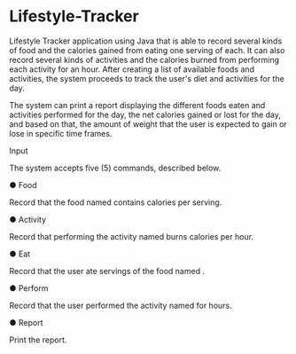 # Lifestyle-Tracker

Lifestyle Tracker application using Java that is able to record several kinds of food and the calories gained from eating one serving
of each. It can also record several kinds of activities and the calories burned from performing each
activity for an hour. After creating a list of available foods and activities, the system proceeds to track the user's diet and
activities for the day.

The system can print a report displaying the different foods eaten and activities
performed for the day, the net calories gained or lost for the day, and based on that, the amount of weight that the 
user is expected to gain or lose in specific time frames.

Input

The system accepts five (5) commands, described below. 

● Food <name> <calories>

Record that the food named <name> contains <calories> calories per serving.

● Activity <name> <calories>

Record that performing the activity named <name> burns <calories> calories per hour.

● Eat <name> <servings>

Record that the user ate <servings> servings of the food named <name>.

● Perform <name> <hours>

Record that the user performed the activity named <name> for <hours> hours.

● Report

Print the report.
